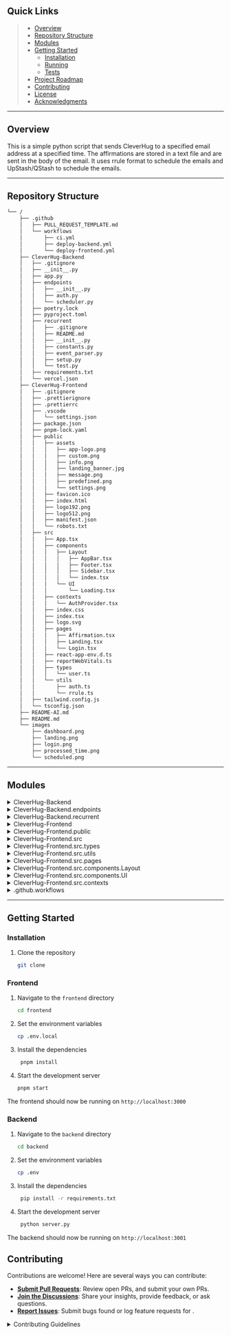##  Quick Links

> - [ Overview](#-overview)
> - [ Repository Structure](#-repository-structure)
> - [ Modules](#-modules)
> - [ Getting Started](#-getting-started)
>   - [ Installation](#-installation)
>   - [ Running ](#-running-)
>   - [ Tests](#-tests)
> - [ Project Roadmap](#-project-roadmap)
> - [ Contributing](#-contributing)
> - [ License](#-license)
> - [ Acknowledgments](#-acknowledgments)

---

##  Overview

This is a simple python script that sends CleverHug to a specified email address at a specified time. The affirmations are stored in a text file and are sent in the body of the email. It uses rrule format to schedule the emails and UpStash/QStash to schedule the emails.

---

##  Repository Structure

```sh
└── /
    ├── .github
    │   ├── PULL_REQUEST_TEMPLATE.md
    │   └── workflows
    │       ├── ci.yml
    │       ├── deploy-backend.yml
    │       └── deploy-frontend.yml
    ├── CleverHug-Backend
    │   ├── .gitignore
    │   ├── __init__.py
    │   ├── app.py
    │   ├── endpoints
    │   │   ├── __init__.py
    │   │   ├── auth.py
    │   │   └── scheduler.py
    │   ├── poetry.lock
    │   ├── pyproject.toml
    │   ├── recurrent
    │   │   ├── .gitignore
    │   │   ├── README.md
    │   │   ├── __init__.py
    │   │   ├── constants.py
    │   │   ├── event_parser.py
    │   │   ├── setup.py
    │   │   └── test.py
    │   ├── requirements.txt
    │   └── vercel.json
    ├── CleverHug-Frontend
    │   ├── .gitignore
    │   ├── .prettierignore
    │   ├── .prettierrc
    │   ├── .vscode
    │   │   └── settings.json
    │   ├── package.json
    │   ├── pnpm-lock.yaml
    │   ├── public
    │   │   ├── assets
    │   │   │   ├── app-logo.png
    │   │   │   ├── custom.png
    │   │   │   ├── info.png
    │   │   │   ├── landing_banner.jpg
    │   │   │   ├── message.png
    │   │   │   ├── predefined.png
    │   │   │   └── settings.png
    │   │   ├── favicon.ico
    │   │   ├── index.html
    │   │   ├── logo192.png
    │   │   ├── logo512.png
    │   │   ├── manifest.json
    │   │   └── robots.txt
    │   ├── src
    │   │   ├── App.tsx
    │   │   ├── components
    │   │   │   ├── Layout
    │   │   │   │   ├── AppBar.tsx
    │   │   │   │   ├── Footer.tsx
    │   │   │   │   ├── Sidebar.tsx
    │   │   │   │   └── index.tsx
    │   │   │   └── UI
    │   │   │       └── Loading.tsx
    │   │   ├── contexts
    │   │   │   └── AuthProvider.tsx
    │   │   ├── index.css
    │   │   ├── index.tsx
    │   │   ├── logo.svg
    │   │   ├── pages
    │   │   │   ├── Affirmation.tsx
    │   │   │   ├── Landing.tsx
    │   │   │   └── Login.tsx
    │   │   ├── react-app-env.d.ts
    │   │   ├── reportWebVitals.ts
    │   │   ├── types
    │   │   │   └── user.ts
    │   │   └── utils
    │   │       ├── auth.ts
    │   │       └── rrule.ts
    │   ├── tailwind.config.js
    │   └── tsconfig.json
    ├── README-AI.md
    ├── README.md
    └── images
        ├── dashboard.png
        ├── landing.png
        ├── login.png
        ├── processed_time.png
        └── scheduled.png
```

---

##  Modules

<details closed><summary>CleverHug-Backend</summary>

| File                                                                                                     | Summary                                                      |
| ---                                                                                                      | ---                                                          |
| [poetry.lock](https://github.com/pratyush1712/cleverHug/blob/master/CleverHug-Backend/poetry.lock)       | HTTP error 401 for prompt `CleverHug-Backend/poetry.lock`    |
| [pyproject.toml](https://github.com/pratyush1712/cleverHug/blob/master/CleverHug-Backend/pyproject.toml) | HTTP error 401 for prompt `CleverHug-Backend/pyproject.toml` |
| [app.py](https://github.com/pratyush1712/cleverHug/blob/master/CleverHug-Backend/app.py)                 | HTTP error 401 for prompt `CleverHug-Backend/app.py`         |
| [vercel.json](https://github.com/pratyush1712/cleverHug/blob/master/CleverHug-Backend/vercel.json)       | HTTP error 401 for prompt `CleverHug-Backend/vercel.json`    |

</details>

<details closed><summary>CleverHug-Backend.endpoints</summary>

| File                                                                                                           | Summary                                                              |
| ---                                                                                                            | ---                                                                  |
| [scheduler.py](https://github.com/pratyush1712/cleverHug/blob/master/CleverHug-Backend/endpoints/scheduler.py) | HTTP error 401 for prompt `CleverHug-Backend/endpoints/scheduler.py` |
| [auth.py](https://github.com/pratyush1712/cleverHug/blob/master/CleverHug-Backend/endpoints/auth.py)           | HTTP error 401 for prompt `CleverHug-Backend/endpoints/auth.py`      |

</details>

<details closed><summary>CleverHug-Backend.recurrent</summary>

| File                                                                                                                 | Summary                                                                 |
| ---                                                                                                                  | ---                                                                     |
| [setup.py](https://github.com/pratyush1712/cleverHug/blob/master/CleverHug-Backend/recurrent/setup.py)               | HTTP error 401 for prompt `CleverHug-Backend/recurrent/setup.py`        |
| [event_parser.py](https://github.com/pratyush1712/cleverHug/blob/master/CleverHug-Backend/recurrent/event_parser.py) | HTTP error 401 for prompt `CleverHug-Backend/recurrent/event_parser.py` |
| [constants.py](https://github.com/pratyush1712/cleverHug/blob/master/CleverHug-Backend/recurrent/constants.py)       | HTTP error 401 for prompt `CleverHug-Backend/recurrent/constants.py`    |
| [test.py](https://github.com/pratyush1712/cleverHug/blob/master/CleverHug-Backend/recurrent/test.py)                 | HTTP error 401 for prompt `CleverHug-Backend/recurrent/test.py`         |

</details>

<details closed><summary>CleverHug-Frontend</summary>

| File                                                                                                              | Summary                                                           |
| ---                                                                                                               | ---                                                               |
| [.prettierignore](https://github.com/pratyush1712/cleverHug/blob/master/CleverHug-Frontend/.prettierignore)       | HTTP error 401 for prompt `CleverHug-Frontend/.prettierignore`    |
| [tsconfig.json](https://github.com/pratyush1712/cleverHug/blob/master/CleverHug-Frontend/tsconfig.json)           | HTTP error 401 for prompt `CleverHug-Frontend/tsconfig.json`      |
| [package.json](https://github.com/pratyush1712/cleverHug/blob/master/CleverHug-Frontend/package.json)             | HTTP error 401 for prompt `CleverHug-Frontend/package.json`       |
| [tailwind.config.js](https://github.com/pratyush1712/cleverHug/blob/master/CleverHug-Frontend/tailwind.config.js) | HTTP error 401 for prompt `CleverHug-Frontend/tailwind.config.js` |
| [pnpm-lock.yaml](https://github.com/pratyush1712/cleverHug/blob/master/CleverHug-Frontend/pnpm-lock.yaml)         | HTTP error 401 for prompt `CleverHug-Frontend/pnpm-lock.yaml`     |

</details>

<details closed><summary>CleverHug-Frontend.public</summary>

| File                                                                                                           | Summary                                                             |
| ---                                                                                                            | ---                                                                 |
| [index.html](https://github.com/pratyush1712/cleverHug/blob/master/CleverHug-Frontend/public/index.html)       | HTTP error 401 for prompt `CleverHug-Frontend/public/index.html`    |
| [manifest.json](https://github.com/pratyush1712/cleverHug/blob/master/CleverHug-Frontend/public/manifest.json) | HTTP error 401 for prompt `CleverHug-Frontend/public/manifest.json` |
| [robots.txt](https://github.com/pratyush1712/cleverHug/blob/master/CleverHug-Frontend/public/robots.txt)       | HTTP error 401 for prompt `CleverHug-Frontend/public/robots.txt`    |

</details>

<details closed><summary>CleverHug-Frontend.src</summary>

| File                                                                                                                  | Summary                                                               |
| ---                                                                                                                   | ---                                                                   |
| [react-app-env.d.ts](https://github.com/pratyush1712/cleverHug/blob/master/CleverHug-Frontend/src/react-app-env.d.ts) | HTTP error 401 for prompt `CleverHug-Frontend/src/react-app-env.d.ts` |
| [index.tsx](https://github.com/pratyush1712/cleverHug/blob/master/CleverHug-Frontend/src/index.tsx)                   | HTTP error 401 for prompt `CleverHug-Frontend/src/index.tsx`          |
| [App.tsx](https://github.com/pratyush1712/cleverHug/blob/master/CleverHug-Frontend/src/App.tsx)                       | HTTP error 401 for prompt `CleverHug-Frontend/src/App.tsx`            |
| [index.css](https://github.com/pratyush1712/cleverHug/blob/master/CleverHug-Frontend/src/index.css)                   | HTTP error 401 for prompt `CleverHug-Frontend/src/index.css`          |
| [reportWebVitals.ts](https://github.com/pratyush1712/cleverHug/blob/master/CleverHug-Frontend/src/reportWebVitals.ts) | HTTP error 401 for prompt `CleverHug-Frontend/src/reportWebVitals.ts` |

</details>

<details closed><summary>CleverHug-Frontend.src.types</summary>

| File                                                                                                  | Summary                                                          |
| ---                                                                                                   | ---                                                              |
| [user.ts](https://github.com/pratyush1712/cleverHug/blob/master/CleverHug-Frontend/src/types/user.ts) | HTTP error 401 for prompt `CleverHug-Frontend/src/types/user.ts` |

</details>

<details closed><summary>CleverHug-Frontend.src.utils</summary>

| File                                                                                                    | Summary                                                           |
| ---                                                                                                     | ---                                                               |
| [rrule.ts](https://github.com/pratyush1712/cleverHug/blob/master/CleverHug-Frontend/src/utils/rrule.ts) | HTTP error 401 for prompt `CleverHug-Frontend/src/utils/rrule.ts` |
| [auth.ts](https://github.com/pratyush1712/cleverHug/blob/master/CleverHug-Frontend/src/utils/auth.ts)   | HTTP error 401 for prompt `CleverHug-Frontend/src/utils/auth.ts`  |

</details>

<details closed><summary>CleverHug-Frontend.src.pages</summary>

| File                                                                                                                  | Summary                                                                  |
| ---                                                                                                                   | ---                                                                      |
| [Landing.tsx](https://github.com/pratyush1712/cleverHug/blob/master/CleverHug-Frontend/src/pages/Landing.tsx)         | HTTP error 401 for prompt `CleverHug-Frontend/src/pages/Landing.tsx`     |
| [Affirmation.tsx](https://github.com/pratyush1712/cleverHug/blob/master/CleverHug-Frontend/src/pages/Affirmation.tsx) | HTTP error 401 for prompt `CleverHug-Frontend/src/pages/Affirmation.tsx` |
| [Login.tsx](https://github.com/pratyush1712/cleverHug/blob/master/CleverHug-Frontend/src/pages/Login.tsx)             | HTTP error 401 for prompt `CleverHug-Frontend/src/pages/Login.tsx`       |

</details>

<details closed><summary>CleverHug-Frontend.src.components.Layout</summary>

| File                                                                                                                      | Summary                                                                          |
| ---                                                                                                                       | ---                                                                              |
| [Footer.tsx](https://github.com/pratyush1712/cleverHug/blob/master/CleverHug-Frontend/src/components/Layout/Footer.tsx)   | HTTP error 401 for prompt `CleverHug-Frontend/src/components/Layout/Footer.tsx`  |
| [index.tsx](https://github.com/pratyush1712/cleverHug/blob/master/CleverHug-Frontend/src/components/Layout/index.tsx)     | HTTP error 401 for prompt `CleverHug-Frontend/src/components/Layout/index.tsx`   |
| [AppBar.tsx](https://github.com/pratyush1712/cleverHug/blob/master/CleverHug-Frontend/src/components/Layout/AppBar.tsx)   | HTTP error 401 for prompt `CleverHug-Frontend/src/components/Layout/AppBar.tsx`  |
| [Sidebar.tsx](https://github.com/pratyush1712/cleverHug/blob/master/CleverHug-Frontend/src/components/Layout/Sidebar.tsx) | HTTP error 401 for prompt `CleverHug-Frontend/src/components/Layout/Sidebar.tsx` |

</details>

<details closed><summary>CleverHug-Frontend.src.components.UI</summary>

| File                                                                                                                  | Summary                                                                      |
| ---                                                                                                                   | ---                                                                          |
| [Loading.tsx](https://github.com/pratyush1712/cleverHug/blob/master/CleverHug-Frontend/src/components/UI/Loading.tsx) | HTTP error 401 for prompt `CleverHug-Frontend/src/components/UI/Loading.tsx` |

</details>

<details closed><summary>CleverHug-Frontend.src.contexts</summary>

| File                                                                                                                       | Summary                                                                      |
| ---                                                                                                                        | ---                                                                          |
| [AuthProvider.tsx](https://github.com/pratyush1712/cleverHug/blob/master/CleverHug-Frontend/src/contexts/AuthProvider.tsx) | HTTP error 401 for prompt `CleverHug-Frontend/src/contexts/AuthProvider.tsx` |

</details>

<details closed><summary>.github.workflows</summary>

| File                                                                                                               | Summary                                                           |
| ---                                                                                                                | ---                                                               |
| [deploy-frontend.yml](https://github.com/pratyush1712/cleverHug/blob/master/.github/workflows/deploy-frontend.yml) | HTTP error 401 for prompt `.github/workflows/deploy-frontend.yml` |
| [ci.yml](https://github.com/pratyush1712/cleverHug/blob/master/.github/workflows/ci.yml)                           | HTTP error 401 for prompt `.github/workflows/ci.yml`              |
| [deploy-backend.yml](https://github.com/pratyush1712/cleverHug/blob/master/.github/workflows/deploy-backend.yml)   | HTTP error 401 for prompt `.github/workflows/deploy-backend.yml`  |

</details>

---

##  Getting Started

### Installation

1. Clone the repository

   ```bash
   git clone
   ```

### Frontend

1. Navigate to the `frontend` directory

   ```bash
   cd frontend
   ```

2. Set the environment variables

   ```bash
   cp .env.local
   ```

3. Install the dependencies

   ```bash
    pnpm install
   ```

4. Start the development server
   ```bash
   pnpm start
   ```

The frontend should now be running on `http://localhost:3000`

### Backend

1. Navigate to the `backend` directory

   ```bash
   cd backend

   ```

2. Set the environment variables

   ```bash
   cp .env
   ```

3. Install the dependencies

   ```bash
    pip install -r requirements.txt
   ```

4. Start the development server
   ```bash
    python server.py
   ```

The backend should now be running on `http://localhost:3001`

##  Contributing

Contributions are welcome! Here are several ways you can contribute:

- **[Submit Pull Requests](https://github.com/pratyush1712/cleverHug/blob/main/CONTRIBUTING.md)**: Review open PRs, and submit your own PRs.
- **[Join the Discussions](https://github.com/pratyush1712/cleverHug/discussions)**: Share your insights, provide feedback, or ask questions.
- **[Report Issues](https://github.com/pratyush1712/cleverHug/issues)**: Submit bugs found or log feature requests for .

<details closed>
    <summary>Contributing Guidelines</summary>

1. **Fork the Repository**: Start by forking the project repository to your GitHub account.
2. **Clone Locally**: Clone the forked repository to your local machine using a Git client.
   ```sh
   git clone https://github.com/pratyush1712/cleverHug/
   ```
3. **Create a New Branch**: Always work on a new branch, giving it a descriptive name.
   ```sh
   git checkout -b new-feature-x
   ```
4. **Make Your Changes**: Develop and test your changes locally.
5. **Commit Your Changes**: Commit with a clear message describing your updates.
   ```sh
   git commit -m 'Implemented new feature x.'
   ```
6. **Push to GitHub**: Push the changes to your forked repository.
   ```sh
   git push origin new-feature-x
   ```
7. **Submit a Pull Request**: Create a PR against the original project repository. Clearly describe the changes and their motivations.

Once your PR is reviewed and approved, it will be merged into the main branch.

</details>
